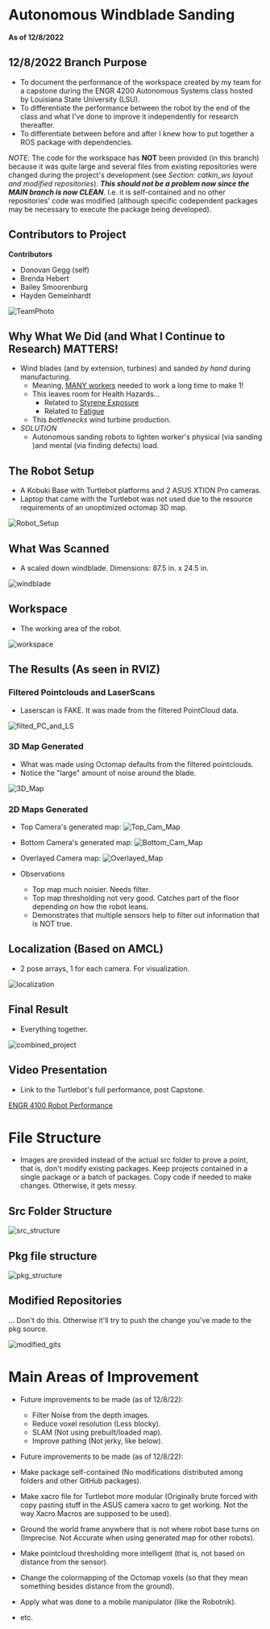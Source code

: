 # Autonomous Windblade Sanding 
**As of 12/8/2022**

## 12/8/2022 Branch Purpose 
- To document the performance of the workspace created by my team for a capstone during the ENGR 4200 Autonomous Systems class hosted by Louisiana State University (LSU).
- To differentiate the performance between the robot by the end of the class and what I've done to improve it independently for research thereafter. 
- To differentiate between before and after I knew how to put together a ROS package with dependencies. 

*NOTE*: The code for the workspace has **NOT** been provided (in this branch) because it was quite large and several files from existing repositories were changed during the project's 
development (see *Section: catkin_ws layout and modified repositories*). ***This should not be a problem now since the MAIN branch is now CLEAN***. I.e. it is 
self-contained and no other repositories' code was modified (although specific codependent packages may be necessary to execute the package being developed). 

## Contributors to Project 

**Contributors**
- Donovan Gegg (self)
- Brenda Hebert 
- Bailey Smoorenburg
- Hayden Gemeinhardt

![TeamPhoto](https://github.com/HailtheWhale/Image_Repo/blob/main/Research/Autonomous_Windblade_Sanding/Team_photo.png)

## Why What We Did (and What I Continue to Research) MATTERS!
- Wind blades (and by extension, turbines) and sanded *by hand* during manufacturing. 
  - Meaning, [MANY workers](https://www.ge.com/renewableenergy/stories/lm-castellon-wind-turbine-blade-manufacturing#:~:text=workforce%20that's%20doubled.-,Each%20wind%20turbine%20blade%20takes%20two%20days%20and%20100%20employees,fiberglass%20fabric%20and%20balsa%20wood) needed to work a long time to make 1!
  - This leaves room for Health Hazards...
    - Related to [Styrene Exposure](https://www.researchgate.net/publication/352573239_Occupational_health_hazards_and_risks_in_the_wind_industry)
    - Related to [Fatigue](https://www.ccohs.ca/oshanswers/psychosocial/fatigue.html)
  - This *bottlenecks* wind turbine production.
- *SOLUTION*
  - Autonomous sanding robots to lighten worker's physical (via sanding )and mental (via finding defects) load.
  
## The Robot Setup 
- A Kobuki Base with Turtlebot platforms and 2 ASUS XTION Pro cameras.
- Laptop that came with the Turtlebot was not used due to the resource requirements of an unoptimized octomap 3D map. 

![Robot_Setup](https://github.com/HailtheWhale/Image_Repo/blob/main/Research/Autonomous_Windblade_Sanding/Robot_Setup.png)

## What Was Scanned
- A scaled down windblade. Dimensions: 87.5 in. x 24.5 in.

![windblade](https://github.com/HailtheWhale/Image_Repo/blob/main/Research/Autonomous_Windblade_Sanding/What_Was_Scanned.png)

## Workspace 
- The working area of the robot.

![workspace](https://github.com/HailtheWhale/Image_Repo/blob/main/Research/Autonomous_Windblade_Sanding/Where_Was_Scanned.png)


## The Results (As seen in RVIZ)

### Filtered Pointclouds and LaserScans 
- Laserscan is FAKE. It was made from the filtered PointCloud data. 

![filted_PC_and_LS](https://github.com/HailtheWhale/Image_Repo/blob/main/Research/Autonomous_Windblade_Sanding/Filtered_PointClouds_and_Laserscans.png)

### 3D Map Generated
- What was made using Octomap defaults from the filtered pointclouds.
- Notice the "large" amount of noise around the blade.

![3D_Map](https://github.com/HailtheWhale/Image_Repo/blob/main/Research/Autonomous_Windblade_Sanding/3D_Map_Made.png)

### 2D Maps Generated 

- Top Camera's generated map:
![Top_Cam_Map](https://github.com/HailtheWhale/Image_Repo/blob/main/Research/Autonomous_Windblade_Sanding/2D_Top_Map.png)

- Bottom Camera's generated map:
![Bottom_Cam_Map](https://github.com/HailtheWhale/Image_Repo/blob/main/Research/Autonomous_Windblade_Sanding/2D_Bottom_Map.png)

- Overlayed Camera map:
![Overlayed_Map](https://github.com/HailtheWhale/Image_Repo/blob/main/Research/Autonomous_Windblade_Sanding/Overlapped_Maps.png)

- Observations 
  - Top map much noisier. Needs filter. 
  - Top map thresholding not very good. Catches part of the floor depending on how the robot leans.
  - Demonstrates that multiple sensors help to filter out information that is NOT true.
  
## Localization (Based on AMCL)
- 2 pose arrays, 1 for each camera. For visualization. 

![localization](https://github.com/HailtheWhale/Image_Repo/blob/main/Research/Autonomous_Windblade_Sanding/Final_Localization.png)
  
## Final Result
- Everything together.

![combined_project](https://github.com/HailtheWhale/Image_Repo/blob/main/Research/Autonomous_Windblade_Sanding/Final_Result.png)

## Video Presentation
- Link to the Turtlebot's full performance, post Capstone.

[ENGR 4100 Robot Performance](https://www.youtube.com/watch?v=QBd6rT89Lpw)

# File Structure 
- Images are provided instead of the actual src folder to prove a point, that is, don't modify existing packages. Keep projects contained in a single package or a batch of packages. Copy code if needed to make changes. Otherwise, it gets messy. 

## Src Folder Structure 

![src_structure](https://github.com/HailtheWhale/Image_Repo/blob/main/Research/Autonomous_Windblade_Sanding/original_src_file_structure.png)

## Pkg file structure 

![pkg_structure](https://github.com/HailtheWhale/Image_Repo/blob/main/Research/Autonomous_Windblade_Sanding/original_pkg_file_structure.png)

## Modified Repositories
... Don't do this. Otherwise it'll try to push the change you've made to the pkg source. 

![modified_gits](https://github.com/HailtheWhale/Image_Repo/blob/main/Research/Autonomous_Windblade_Sanding/modified_github_repos.png)

# Main Areas of Improvement
- Future improvements to be made (as of 12/8/22):
  - Filter Noise from the depth images.
  - Reduce voxel resolution (Less blocky).
  - SLAM (Not using prebuilt/loaded map).
  - Improve pathing (Not jerky, like below).
  
  
  
 - Future improvements to be made (as of 12/8/22):
  - Make package self-contained (No modifications distributed among folders and other GitHub packages).
  - Make xacro file for Turtlebot more modular (Originally brute forced with copy pasting stuff in the ASUS camera xacro to get working. Not the way Xacro Macros are supposed to be used).
  - Ground the world frame anywhere that is not where robot base turns on (Imprecise. Not Accurate when using generated map for other robots).
  - Make pointcloud thresholding more intelligent (that is, not based on distance from the sensor).
  - Change the colormapping of the Octomap voxels (so that they mean something besides distance from the ground). 
  - Apply what was done to a mobile manipulator (like the Robotnik).
  - etc. 

